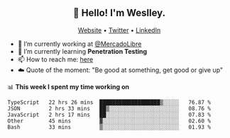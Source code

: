 <h2 align="center">👋 Hello! I'm Weslley.</h2>
<p align="center">
  <a href="http://weslleyneri.com.br">Website</a> •
  <a href="https://twitter.com/Weslley_Neri">Twitter</a> •
  <a href="https://www.linkedin.com/in/weslley-neri-3658908b">LinkedIn</a>
</p>


- 🔭 I’m currently working at [@MercadoLibre](https://github.com/mercadolibre)
- 🌱 I’m currently learning **Penetration Testing**
- 📫 How to reach me: [here](mailto:weslley39@gmail.com)
- ☁️ Quote of the moment: "Be good at something, get good or give up"

📊 **This week I spent my time working on**
<!--START_SECTION:waka-->
```text
TypeScript   22 hrs 26 mins  ███████████████████▒░░░░░   76.87 % 
JSON         2 hrs 33 mins   ██▒░░░░░░░░░░░░░░░░░░░░░░   08.76 % 
JavaScript   2 hrs 17 mins   ██░░░░░░░░░░░░░░░░░░░░░░░   07.83 % 
Other        45 mins         ▓░░░░░░░░░░░░░░░░░░░░░░░░   02.60 % 
Bash         33 mins         ▒░░░░░░░░░░░░░░░░░░░░░░░░   01.93 % 
```
<!--END_SECTION:waka-->

<!-- Inspired by https://github.com/gruselhaus/gruselhaus -->